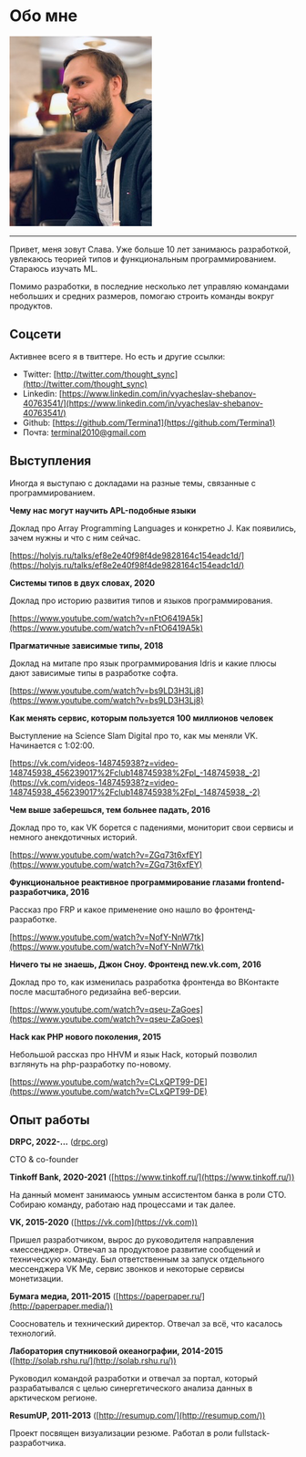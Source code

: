 Обо мне
===

![мое фото](/assets/me.png)

___


Привет, меня зовут Слава. Уже больше 10 лет занимаюсь разработкой, увлекаюсь теорией типов и функциональным программированием. Стараюсь изучать ML.

Помимо разработки, в последние несколько лет управляю командами небольших и средних размеров, помогаю строить команды вокруг продуктов.

## Соцсети

Активнее всего я в твиттере. Но есть и другие ссылки:

- Twitter: [http://twitter.com/thought_sync](http://twitter.com/thought_sync)
- Linkedin: [https://www.linkedin.com/in/vyacheslav-shebanov-40763541/](https://www.linkedin.com/in/vyacheslav-shebanov-40763541/)
- Github: [https://github.com/Termina1](https://github.com/Termina1)
- Почта: [terminal2010@gmail.com](mailto:terminal2010@gmail.com)

## Выступления

Иногда я выступаю с докладами на разные темы, связанные с программированием.

**Чему нас могут научить APL-подобные языки**

Доклад про Array Programming Languages и конкретно J. Как появились, зачем нужны и что с ним сейчас.

[https://holyjs.ru/talks/ef8e2e40f98f4de9828164c154eadc1d/](https://holyjs.ru/talks/ef8e2e40f98f4de9828164c154eadc1d/)

**Системы типов в двух словах, 2020**

Доклад про историю развития типов и языков программирования.

[https://www.youtube.com/watch?v=nFtO6419A5k](https://www.youtube.com/watch?v=nFtO6419A5k)

**Прагматичные зависимые типы, 2018**

Доклад на митапе про язык программирования Idris и какие плюсы дают зависимые типы в разработке софта.

[https://www.youtube.com/watch?v=bs9LD3H3Lj8](https://www.youtube.com/watch?v=bs9LD3H3Lj8)

**Как менять сервис, которым пользуется 100 миллионов человек**

Выступление на Science Slam Digital про то, как мы меняли VK. Начинается с 1:02:00.

[https://vk.com/videos-148745938?z=video-148745938_456239017%2Fclub148745938%2Fpl_-148745938_-2](https://vk.com/videos-148745938?z=video-148745938_456239017%2Fclub148745938%2Fpl_-148745938_-2)

**Чем выше заберешься, тем больнее падать, 2016**

Доклад про то, как VK борется с падениями, мониторит свои сервисы и немного анекдотичных историй.

[https://www.youtube.com/watch?v=ZGq73t6xfEY](https://www.youtube.com/watch?v=ZGq73t6xfEY)

**Функциональное реактивное программирование глазами frontend-разработчика, 2016**

Рассказ про FRP и какое применение оно нашло во фронтенд-разработке.

[https://www.youtube.com/watch?v=NofY-NnW7tk](https://www.youtube.com/watch?v=NofY-NnW7tk)

**Ничего ты не знаешь, Джон Сноу. Фронтенд new.vk.com, 2016**

Доклад про то, как изменилась разработка фронтенда во ВКонтакте после масштабного редизайна веб-версии.

[https://www.youtube.com/watch?v=qseu-ZaGoes](https://www.youtube.com/watch?v=qseu-ZaGoes)

**Hack как PHP нового поколения, 2015**

Небольшой рассказ про HHVM и язык Hack, который позволил взглянуть на php-разработку по-новому.

[https://www.youtube.com/watch?v=CLxQPT99-DE](https://www.youtube.com/watch?v=CLxQPT99-DE)

## Опыт работы

**DRPC, 2022-...** ([drpc.org](https://drpc.org))

CTO & co-founder

**Tinkoff Bank, 2020-2021** ([https://www.tinkoff.ru/](https://www.tinkoff.ru/))

На данный момент занимаюсь умным ассистентом банка в роли CTO. Собираю команду, работаю над процессами и так далее.

**VK, 2015-2020** ([https://vk.com](https://vk.com))

Пришел разработчиком, вырос до руководителя направления «мессенджер». Отвечал за продуктовое развитие сообщений и техническую команду. Был ответственным за запуск отдельного мессенджера VK Me, сервис звонков и некоторые сервисы монетизации.

**Бумага медиа, 2011-2015** ([https://paperpaper.ru/](http://paperpaper.media/))

Сооснователь и технический директор. Отвечал за всё, что касалось технологий.

**Лаборатория спутниковой океанографии, 2014-2015** ([http://solab.rshu.ru/](http://solab.rshu.ru/))

Руководил командой разработки и отвечал за портал, который разрабатывался с целью синергетического анализа данных в арктическом регионе.

**ResumUP, 2011-2013** ([http://resumup.com/](http://resumup.com/))

Проект посвящен визуализации резюме. Работал в роли fullstack-разработчика.
